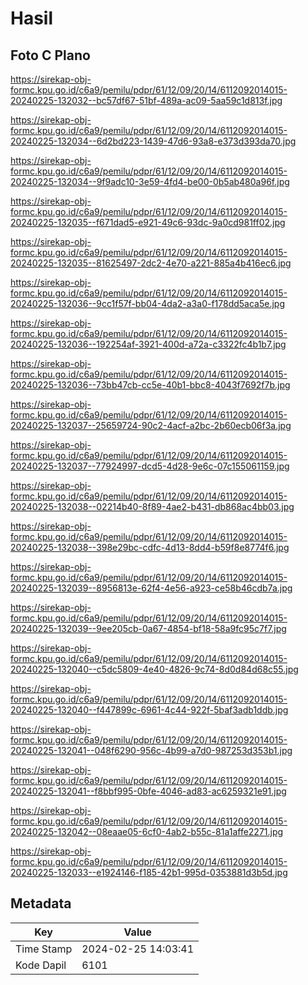 # Hasil

## Foto C Plano

https://sirekap-obj-formc.kpu.go.id/c6a9/pemilu/pdpr/61/12/09/20/14/6112092014015-20240225-132032--bc57df67-51bf-489a-ac09-5aa59c1d813f.jpg

https://sirekap-obj-formc.kpu.go.id/c6a9/pemilu/pdpr/61/12/09/20/14/6112092014015-20240225-132034--6d2bd223-1439-47d6-93a8-e373d393da70.jpg

https://sirekap-obj-formc.kpu.go.id/c6a9/pemilu/pdpr/61/12/09/20/14/6112092014015-20240225-132034--9f9adc10-3e59-4fd4-be00-0b5ab480a96f.jpg

https://sirekap-obj-formc.kpu.go.id/c6a9/pemilu/pdpr/61/12/09/20/14/6112092014015-20240225-132035--f671dad5-e921-49c6-93dc-9a0cd981ff02.jpg

https://sirekap-obj-formc.kpu.go.id/c6a9/pemilu/pdpr/61/12/09/20/14/6112092014015-20240225-132035--81625497-2dc2-4e70-a221-885a4b416ec6.jpg

https://sirekap-obj-formc.kpu.go.id/c6a9/pemilu/pdpr/61/12/09/20/14/6112092014015-20240225-132036--9cc1f57f-bb04-4da2-a3a0-f178dd5aca5e.jpg

https://sirekap-obj-formc.kpu.go.id/c6a9/pemilu/pdpr/61/12/09/20/14/6112092014015-20240225-132036--192254af-3921-400d-a72a-c3322fc4b1b7.jpg

https://sirekap-obj-formc.kpu.go.id/c6a9/pemilu/pdpr/61/12/09/20/14/6112092014015-20240225-132036--73bb47cb-cc5e-40b1-bbc8-4043f7692f7b.jpg

https://sirekap-obj-formc.kpu.go.id/c6a9/pemilu/pdpr/61/12/09/20/14/6112092014015-20240225-132037--25659724-90c2-4acf-a2bc-2b60ecb06f3a.jpg

https://sirekap-obj-formc.kpu.go.id/c6a9/pemilu/pdpr/61/12/09/20/14/6112092014015-20240225-132037--77924997-dcd5-4d28-9e6c-07c155061159.jpg

https://sirekap-obj-formc.kpu.go.id/c6a9/pemilu/pdpr/61/12/09/20/14/6112092014015-20240225-132038--02214b40-8f89-4ae2-b431-db868ac4bb03.jpg

https://sirekap-obj-formc.kpu.go.id/c6a9/pemilu/pdpr/61/12/09/20/14/6112092014015-20240225-132038--398e29bc-cdfc-4d13-8dd4-b59f8e8774f6.jpg

https://sirekap-obj-formc.kpu.go.id/c6a9/pemilu/pdpr/61/12/09/20/14/6112092014015-20240225-132039--8956813e-62f4-4e56-a923-ce58b46cdb7a.jpg

https://sirekap-obj-formc.kpu.go.id/c6a9/pemilu/pdpr/61/12/09/20/14/6112092014015-20240225-132039--9ee205cb-0a67-4854-bf18-58a9fc95c7f7.jpg

https://sirekap-obj-formc.kpu.go.id/c6a9/pemilu/pdpr/61/12/09/20/14/6112092014015-20240225-132040--c5dc5809-4e40-4826-9c74-8d0d84d68c55.jpg

https://sirekap-obj-formc.kpu.go.id/c6a9/pemilu/pdpr/61/12/09/20/14/6112092014015-20240225-132040--f447899c-6961-4c44-922f-5baf3adb1ddb.jpg

https://sirekap-obj-formc.kpu.go.id/c6a9/pemilu/pdpr/61/12/09/20/14/6112092014015-20240225-132041--048f6290-956c-4b99-a7d0-987253d353b1.jpg

https://sirekap-obj-formc.kpu.go.id/c6a9/pemilu/pdpr/61/12/09/20/14/6112092014015-20240225-132041--f8bbf995-0bfe-4046-ad83-ac6259321e91.jpg

https://sirekap-obj-formc.kpu.go.id/c6a9/pemilu/pdpr/61/12/09/20/14/6112092014015-20240225-132042--08eaae05-6cf0-4ab2-b55c-81a1affe2271.jpg

https://sirekap-obj-formc.kpu.go.id/c6a9/pemilu/pdpr/61/12/09/20/14/6112092014015-20240225-132033--e1924146-f185-42b1-995d-0353881d3b5d.jpg


## Metadata

| Key        | Value               |
| ---------- | ------------------- |
| Time Stamp | 2024-02-25 14:03:41 |
| Kode Dapil | 6101                |



